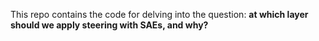 This repo contains the code for delving into the question: **at which layer should we apply steering with SAEs, and why?**
